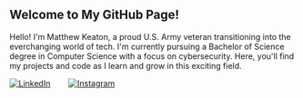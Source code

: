 ## Welcome to My GitHub Page!

Hello! I'm Matthew Keaton, a proud U.S. Army veteran transitioning into the everchanging world of tech. I'm currently pursuing a Bachelor of Science degree in Computer Science with a focus on cybersecurity. Here, you'll find my projects and code as I learn and grow in this exciting field. 




[![LinkedIn](https://img.shields.io/badge/LinkedIn-0077B5?style=for-the-badge&logo=linkedin&logoColor=white)](https://www.linkedin.com/in/matthew-keaton-132810)&nbsp;&nbsp;&nbsp;&nbsp;&nbsp;&nbsp;&nbsp;&nbsp;[![Instagram](https://img.shields.io/badge/Instagram-E4405F?style=for-the-badge&logo=instagram&logoColor=white)](https://www.instagram.com/keaton_matt/)
<!---
mkeaton08/mkeaton08 is a ✨ special ✨ repository because its `README.md` (this file) appears on your GitHub profile.
You can click the Preview link to take a look at your changes.
--->
